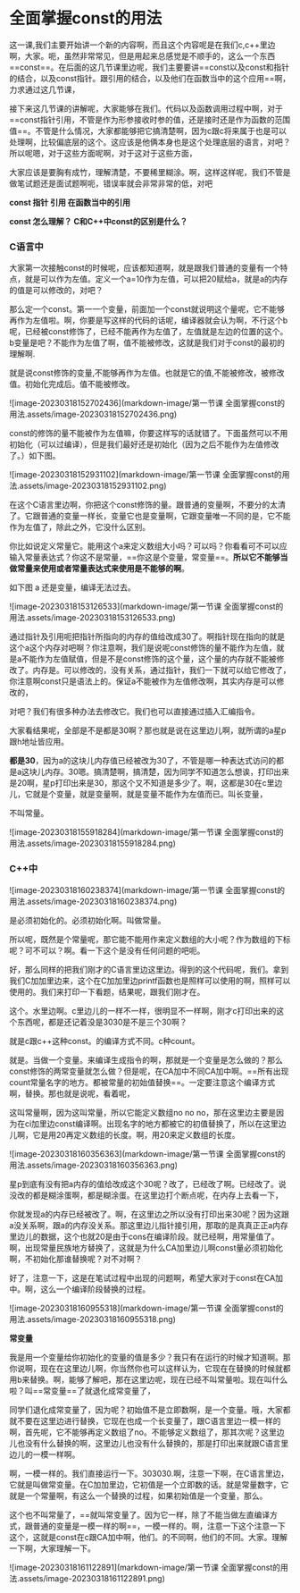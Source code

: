 # 全面掌握const的用法

这一课,我们主要开始讲一个新的内容啊，而且这个内容呢是在我们c,c++里边啊，大家。呃，虽然非常常见，但是用起来总感觉是不顺手的，这么一个东西==const==。在后面的这几节课里边呢，我们主要要讲==const以及const和指针的结合，以及const指针。跟引用的结合，以及他们在函数当中的这个应用==啊，力求通过这几节课，

接下来这几节课的讲解呢，大家能够在我们。代码以及函数调用过程中啊，对于==const指针引用，不管是作为形参接收时参的值，还是接时还是作为函数的范围值==。不管是什么情况，大家都能够把它搞清楚啊，因为c跟c将来属于也是可以处理啊，比较偏底层的这个。这应该是他俩本身也是这个处理底层的语言，对吧？所以呢嗯，对于这些方面呢啊，对于这对于这些方面，

大家应该是要胸有成竹，理解清楚，不要稀里糊涂。啊，这样这样呢，我们不管是做笔试题还是面试题啊呃，错误率就会非常非常的低，对吧



**const  指针 引用  在函数当中的引用**

**const  怎么理解？ C和C++中const的区别是什么？**





### C语言中

大家第一次接触const的时候呢，应该都知道啊，就是跟我们普通的变量有一个特点，就是可以作为左值。定义一个a=10作为左值，可以把20赋给a，就是a的内存的值是可以修改的，对吧？

那么定一个const。第一一个变量，前面加一个const就说明这个量呢，它不能够再作为左值啦。啊，你要是写这样的代码的话呢，编译器就会认为啊，不行这个b呢，已经被const修饰了，已经不能再作为左值了，左值就是左边的位置的这个。b变量是吧？不能作为左值了啊，值不能被修改，这就是我们对于const的最初的理解啊.



就是说const修饰的变量,不能够再作为左值。也就是它的值,不能被修改，被修改值。初始化完成后。值不能被修改。

![image-20230318152702436](markdown-image/第一节课 全面掌握const的用法.assets/image-20230318152702436.png)



const的修饰的量不能被作为左值嘛，你要这样写的话就错了。下面虽然可以不用初始化（可以过编译），但是我们最好还是初始化（因为之后不能作为左值修改了。）如下图。

![image-20230318152931102](markdown-image/第一节课 全面掌握const的用法.assets/image-20230318152931102.png)

在这个C语言里边啊，你把这个const修饰的量。跟普通的变量啊，不要分的太清了。它跟普通的变量一样长，变量它也是变量啊，它跟变量唯一不同的是，它不能作为左值了，除此之外，它没什么区别。

你比如说定义常量它。能用这个a来定义数组大小吗？可以吗？你看看可不可以应输入常量表达式？你这不是常量，==你这是个变量，常变量==。**所以它不能够当做常量来使用或者常量表达式来使用是不能够的啊**。

如下图  a 还是变量，编译无法过去。

![image-20230318153126533](markdown-image/第一节课 全面掌握const的用法.assets/image-20230318153126533.png)

通过指针及引用呃把指针所指向的内存的值给改成30了。啊指针现在指向的就是这个a这个内存对吧啊？你注意啊，我们是说呢const修饰的量不能作为左值，就是a不能作为左值赋值，但是不是const修饰的这个量，这个量的内存就不能被修改了。内存是。可以修改的，没有关系，通过指针，我们一下就可以给它修改了，你注意啊const只是语法上的。保证a不能被作为左值修改啊，其实内存是可以修改的，

对吧？我们有很多种办法去修改它。我们也可以直接通过插入汇编指令。

大家看结果呢，全部是不是都是30啊？那也就是说在这里边儿啊，就所谓的a星p跟h地址皆应用。

**都是30**，因为a的这块儿内存值已经被改为30了，不管是哪一种表达式访问的都是a这块儿内存。30嗯。搞清楚啊，搞清楚，因为同学不知道怎么想诶，打印出来是20啊，星p打印出来是30，那这个又不知道是多少了。啊，这都是30在c里边儿，它就是个变量，就是变量啊，就是变量不能作为左值而已。叫长变量，

不叫常量。

![image-20230318155918284](markdown-image/第一节课 全面掌握const的用法.assets/image-20230318155918284.png)





### C++中



![image-20230318160238374](markdown-image/第一节课 全面掌握const的用法.assets/image-20230318160238374.png)



是必须初始化的。必须初始化啊。叫做常量。

所以呢，既然是个常量呢，那它能不能用作来定义数组的大小呢？作为数组的下标呢？可不可以？啊。看一下这个是没有任何问题的吧呃。



好，那么同样的把我们刚才的C语言里边这里边。得到的这个代码呢，我们。拿到我们C加加里边来，这个在C加加里边printf函数也是照样可以使用的啊，照样可以使用的。我们来打印一下看题，结果呢，跟我们刚才在。

这个。水里边啊。c里边儿的一样不一样，很明显不一样啊，刚才c打印出来的这个东西呢，都是还记着没是3030是不是三个30啊？





就是c跟c++这种const。的编译方式不同。c种count。

就是。当做一个变量。来编译生成指令的啊，那就是一个变量是怎么做的？那么const修饰的两常变量就怎么做？但是呢，在CA加中不同CA加中啊。==所有出现count常量名字的地方。都被常量的初始值替换==。一定要注意这个编译方式啊，替换。那也就是说呢，看着呢，

这叫常量啊，因为这叫常量，所以它能定义数组no no no，那在这里边主要是因为在ci加里边const编译啊。出现名字的地方都被它的初值替换了，所以在这里边儿啊，它是用20再定义数组的长度。啊，用20来定义数组的长度。



![image-20230318160356363](markdown-image/第一节课 全面掌握const的用法.assets/image-20230318160356363.png)



星p到底有没有把a内存的值给改成这个30呢？改了，已经改了啊。已经改了。说没改的都是糊涂蛋啊，都是糊涂蛋。在这里边打个断点呢，在内存上去看一下，

你就发现a的内存已经被改了。啊，在这里边之所以没有打印出来30呢？因为这跟a没关系啊，跟a的内存没关系。那这里边儿指针接引用，那取的是真真正正a内存里边儿的数据，这个也就20是由于cons在编译阶段。就已经啊，用常量值了。啊，出现常量民族地方替换了，这就是为什么CA加里边儿啊const量必须初始化啊，不初始化那谁替换呢？对不对啊？

好了，注意一下，这是在笔试过程中出现的问题啊，希望大家对于const在CA加中。啊，这么一个编译阶段替换的过程。



![image-20230318160955318](markdown-image/第一节课 全面掌握const的用法.assets/image-20230318160955318.png)





**常变量**

我是用一个变量给你初始化的变量的值是多少？我只有在运行的时候才知道啊。那你说啊，现在在这里边儿啊，你当然你也可以这样认为，它现在在替换的时候就都用b来替换。啊，能够了解吧，那在这里边呢，现在已经不叫常量啦。现在叫什么啦？叫==常变量==了就退化成常变量了，

同学们退化成常变量了，因为呢？初始值不是立即数啊，是一个变量。哦，大家都就不要在这里边进行替换，它现在也成一个长变量了，跟C语言里边一模一样的啊，首先呢，它不能够再定义数组了no。不能够定义数组了，那其次呢？这里边儿也没有什么替换的啊，这里边儿也没有什么替换的，那是打印出来就跟C语言里边儿的一模一样啊。

啊，一模一样的。我们直接运行一下。303030.啊，注意一下啊，在C语言里边，它就是叫做常变量。在C加加里边，它初值是一个立即数的话。就是常量数字，它就是一个常量啊，有这么一个替换的过程，如果初始值是一个变量，那么。

这个也不叫常量了，==就叫常变量了。因为它一样，除了不能当做左直编译方式，跟普通的变量是一模一样的啊==，一模一样的。啊，注意一下这个注意一下这个，这就是const在c跟CA加中啊，他们。的不同啊，他们的不同。大家。理解一下啊，大家理解一下。

![image-20230318161122891](markdown-image/第一节课 全面掌握const的用法.assets/image-20230318161122891.png)









